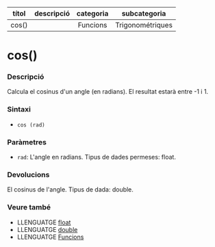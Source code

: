 
| títol | descripció   | categoria  | subcategoria        |
| :---: | :----------: | :--------: | :-----------------: |
| cos() | | Funcions | Trigonométriques |

# cos()

### Descripció

Calcula el cosinus d'un angle (en radians). El resultat estarà entre -1 i 1.

### Sintaxi

* `cos (rad)`

### Paràmetres

* `rad`: L'angle en radians. Tipus de dades permeses: float.

### Devolucions

El cosinus de l'angle. Tipus de dada: double.

### Veure també

* LLENGUATGE [float](../../Variables/Tipus-dades/float.md)  
* LLENGUATGE [double](../../Variables/Tipus-dades/double.md)  
* LLENGUATGE [Funcions](../Funcions.md)
